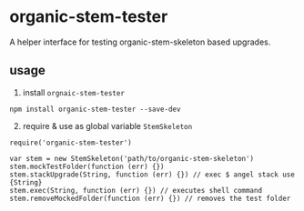 # organic-stem-tester

A helper interface for testing organic-stem-skeleton based upgrades.

## usage

1. install `orgnaic-stem-tester`

```
npm install organic-stem-tester --save-dev
```

2. require & use as global variable `StemSkeleton`

```
require('organic-stem-tester')

var stem = new StemSkeleton('path/to/organic-stem-skeleton')
stem.mockTestFolder(function (err) {})
stem.stackUpgrade(String, function (err) {}) // exec $ angel stack use {String}
stem.exec(String, function (err) {}) // executes shell command
stem.removeMockedFolder(function (err) {}) // removes the test folder
```
